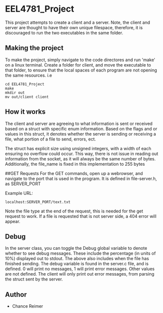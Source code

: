 # EEL4781_Project

This project attempts to create a client and a server. Note, the client and server are thought to have their own unique filespace, therefore, it is discouraged to run the two executables in the same folder. 

## Making the project
To make the project, simply navigate to the code directores and run 'make' on a linux terminal. Create a folder for client, and move the executable to that folder, to ensure that the local spaces of each program are not opening the same resources.
i.e

```
cd EEL4781_Project
make
mkdir out
mv out/client client
```

## How it works
The client and server are agreeing to what information is sent or received based on a struct with specific enum information. Based on the flags and or values in this struct, it denotes whether the server is sending or receiving a file, what portion of a file to send, errors, ect.

The struct has explicit size using unsigned integers, with a width of each ensuring no overflow could occur. This way, there is not issue in reading out information from the socket, as it will always be the same number of bytes.
Additionally, the file_name is fixed in this implementation to 255 bytes

##GET Requests
For the GET commands, open up a webrowser, and navigate to the port that is used in the program. It is defined in file-server.h, as SERVER_PORT

Example URL:
```
localhost:SERVER_PORT/text.txt
```

Note the file type at the end of the request, this is needed for the get request to work. If a file is requested that is not server side, a 404 error will appear.

## Debug

In the server class, you can toggle the Debug global variable to denote whether to see debug messages. These include the percentage (in units of 10%) displayed out to stdout. 
The above also includes when the file has finished sending.
The debug variable is found in the server.c file, and is defined. 0 will print no messages, 1 will print error messages. Other values are not defined.
The client will only print out error messages, from parsing the struct sent by the server.

## Author

* Chance Reimer
